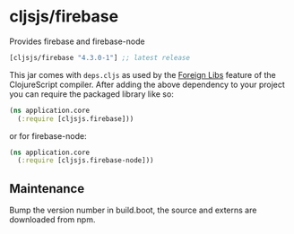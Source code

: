 # cljsjs/firebase

Provides firebase and firebase-node

[](dependency)
```clojure
[cljsjs/firebase "4.3.0-1"] ;; latest release
```
[](/dependency)

This jar comes with `deps.cljs` as used by the [Foreign Libs][flibs] feature
of the ClojureScript compiler. After adding the above dependency to your project
you can require the packaged library like so:

```clojure
(ns application.core
  (:require [cljsjs.firebase]))
```

or for firebase-node:

```clojure
(ns application.core
  (:require [cljsjs.firebase-node]))
```

[flibs]: https://github.com/clojure/clojurescript/wiki/Packaging-Foreign-Dependencies

## Maintenance

Bump the version number in build.boot,
the source and externs are downloaded from npm.
